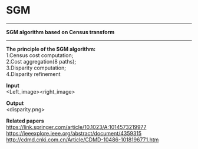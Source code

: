 # SGM
***
**SGM algorithm based on Census transform**
***
**The principle of the SGM algorithm:**  
1.Census cost computation;  
2.Cost aggregation(8 paths);  
3.Disparity computation;  
4.Disparity refinement


**Input**  
<Left_image><right_image>

**Output**  
<disparity.png>

**Related papers**  
https://link.springer.com/article/10.1023/A:1014573219977  
https://ieeexplore.ieee.org/abstract/document/4359315  
http://cdmd.cnki.com.cn/Article/CDMD-10486-1018196771.htm
